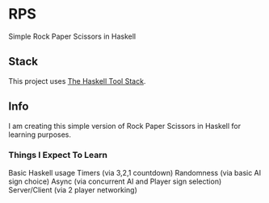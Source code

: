 # RPS
Simple Rock Paper Scissors in Haskell

## Stack
This project uses [The Haskell Tool Stack](https://docs.haskellstack.org/en/stable/README/).

## Info
I am creating this simple version of Rock Paper Scissors in Haskell for learning purposes.

### Things I Expect To Learn
Basic Haskell usage
Timers (via 3,2,1 countdown)
Randomness (via basic AI sign choice)
Async (via concurrent AI and Player sign selection)
Server/Client (via 2 player networking)